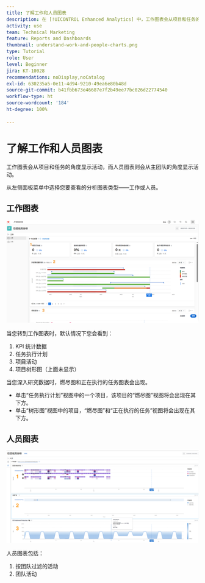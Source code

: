 ```yaml
---
title: 了解工作和人员图表
description: 在 [!UICONTROL Enhanced Analytics] 中，工作图表会从项目和任务的角度显示活动，而人员图表则会从主团队的角度显示活动。
activity: use
team: Technical Marketing
feature: Reports and Dashboards
thumbnail: understand-work-and-people-charts.png
type: Tutorial
role: User
level: Beginner
jira: KT-10028
recommendations: noDisplay,noCatalog
exl-id: 630235a5-0e11-4d94-9210-49ea6e80b48d
source-git-commit: b41fbb673e46687e7f2b49ee77bc026d22774540
workflow-type: ht
source-wordcount: '184'
ht-degree: 100%

---
```


# 了解工作和人员图表

工作图表会从项目和任务的角度显示活动，而人员图表则会从主团队的角度显示活动。

从左侧面板菜单中选择您要查看的分析图表类型——工作或人员。

## 工作图表

![图像：查找 [!UICONTROL Analytics] 功能，位于 [!DNL Workfront Classic]](assets/section-1-1.png)

当您转到工作图表时，默认情况下您会看到：

1. KPI 统计数据
1. 任务执行计划
1. 项目活动
1. 项目树形图（上面未显示）

当您深入研究数据时，燃尽图和正在执行的任务图表会出现。

* 单击“任务执行计划”视图中的一个项目，该项目的“燃尽图”视图将会出现在其下方。
* 单击“树形图”视图中的项目，“燃尽图”和“正在执行的任务”视图将会出现在其下方。

## 人员图表

![图像：查找 [!UICONTROL Analytics] 功能，位于 [!DNL Workfront Classic]](assets/section-1-2.png)

人员图表包括：

1. 按团队过滤的活动
1. 团队活动
